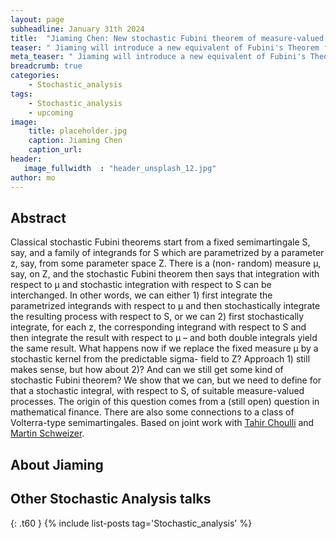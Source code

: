 ```yaml
---
layout: page
subheadline: January 31th 2024
title:  "Jiaming Chen: New stochastic Fubini theorem of measure-valued  processes via stochastic integration"
teaser: " Jiaming will introduce a new equivalent of Fubini's Theorem for functions that are integrated with respect to a stochastic kernel from the predictable sigma - field to Z. Based on joint work with [Tahir Choulli](https://apps.ualberta.ca/directory/person/tchoulli) and [Martin Schweizer](https://math.ethz.ch/research/insurance-mathematics-stochastic-finance/martin-schweizer.html)."
meta_teaser: " Jiaming will introduce a new equivalent of Fubini's Theorem for functions that are integrated with respect to a stochastic kernel from the predictable sigma - field to Z. Based on joint work with [Tahir Choulli](https://apps.ualberta.ca/directory/person/tchoulli) and [Martin Schweizer](https://math.ethz.ch/research/insurance-mathematics-stochastic-finance/martin-schweizer.html). "
breadcrumb: true
categories:
    - Stochastic_analysis
tags:
    - Stochastic_analysis
    - upcoming
image:
    title: placeholder.jpg
    caption: Jiaming Chen
    caption_url: 
header:
   image_fullwidth  : "header_unsplash_12.jpg"
author: mo
---
```



## Abstract

Classical stochastic Fubini theorems start from a fixed semimartingale S, say, and a family of integrands for S which are parametrized by a parameter z, say, from some parameter space Z. There is a (non- random) measure μ, say, on Z, and the stochastic Fubini theorem then says that integration with respect to μ and stochastic integration with respect to S can be interchanged. In other words, we can either 1) first integrate the parametrized integrands with respect to μ and then stochastically integrate the resulting process with respect to S, or we can 2) first stochastically integrate, for each z, the corresponding integrand with respect to S and then integrate the result with respect to μ – and both double integrals yield the same result. What happens now if we replace the fixed measure μ by a stochastic kernel from the predictable sigma- field to Z? Approach 1) still makes sense, but how about 2)? And can we still get some kind of stochastic Fubini theorem? We show that we can, but we need to define for that a stochastic integral, with respect to S, of suitable measure-valued processes. The origin of this question comes from a (still open) question in mathematical finance. There are also some connections to a class of Volterra-type semimartingales. Based on joint work with [Tahir Choulli](https://apps.ualberta.ca/directory/person/tchoulli) and [Martin Schweizer](https://math.ethz.ch/research/insurance-mathematics-stochastic-finance/martin-schweizer.html).

## About Jiaming


## Other Stochastic Analysis talks
{: .t60 }
{% include list-posts tag='Stochastic_analysis' %}
